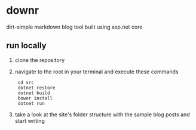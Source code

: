 # downr
dirt-simple markdown blog tool built using asp.net core

## run locally
1. clone the repository
1. navigate to the root in your terminal and execute these commands

        cd src
        dotnet restore
        dotnet build
        bower install
        dotnet run

1. take a look at the site's folder structure with the sample blog posts and start writing